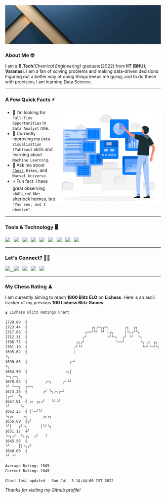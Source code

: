   <img src= "https://github.com/Laxman-Lakhan/Laxman-Lakhan/blob/master/Assets/Header.gif">

### About Me 🤓

I am a **B.Tech**_(Chemical Engineering)_ graduate(2022) from **IIT (BHU), Varanasi**. I am a fan of solving problems and making data-driven decisions. Figuring out a better way of doing things keeps me going; and to do these with precision, I am learning Data Science.

---

### A Few Quick Facts ⚡️
<img align="right" alt="Coding" width="340" src="https://github.com/Laxman-Lakhan/Laxman-Lakhan/blob/master/Assets/Data_Vector.jpg">   

- 🤝 I’m looking for `Full-Time Opportunities` in `Data Analyst` role.
- 📖 Currently improving my `Data Visualisation (Tableau)` skills and learning about `Machine Learning`.
- 💬 Ask me about [`Chess`](https://lichess.org/@/YourKingIsInDanger), `Bikes`, and `Marvel Universe`.
- ⚡️ Fun fact: I have great observing skills, not like sherlock holmes, but `"You see, and I observe"`.

---
### Tools & Technology 🖥

<img src="https://img.shields.io/badge/Python-white?logo=Python&logoColor=ColorName&style=ShieldStyle" /> &nbsp;
<img src="https://img.shields.io/badge/MySQL-white?logo=MySQL&logoColor=ColorName&style=ShieldStyle" /> &nbsp;
<img src="https://img.shields.io/badge/Tableau-white?logo=Tableau&logoColor=ColorName&style=ShieldStyle" /> &nbsp;
<img src="https://img.shields.io/badge/Advance Excel-white?logo=Microsoft+Excel&logoColor=196F3D&style=ShieldStyle" /> &nbsp;
<img src="https://img.shields.io/badge/Google Analytics-white?logo=Google+Analytics&logoColor=ColorName&style=ShieldStyle" /> &nbsp;
<img src="https://img.shields.io/badge/Jupyter-white?logo=Jupyter&logoColor=ColorName&style=ShieldStyle" /> &nbsp;
<img src="https://img.shields.io/badge/pandas-white?logo=Pandas&logoColor=000080&style=ShieldStyle" /> &nbsp;
<img src="https://img.shields.io/badge/numpy-white?logo=Numpy&logoColor=85C1E9&style=ShieldStyle" /> &nbsp;
<img src="https://img.shields.io/badge/scikit learn-white?logo=Scikit+Learn&logoColor=ColorName&style=ShieldStyle" /> &nbsp;



---

### Let's Connect? 🫳🏻

<a href="mailto:laxmansingh.lakhan@gmail.com"> <img src="https://img.icons8.com/fluent/48/000000/gmail.png" width="3.5%"/> &nbsp;
[<img src="https://img.icons8.com/color/48/000000/linkedin.png" width="3.5%"/>](https://www.linkedin.com/in/laxman-lakhan/)  &nbsp;
[<img src="https://img.icons8.com/fluent/48/000000/facebook-new.png" width="3.5%"/>](https://www.facebook.com/s.laxmanlakhan/)  &nbsp;
[<img src="https://img.icons8.com/fluent/48/000000/instagram-new.png" width="3.5%"/>](https://www.instagram.com/laxman.lakhan/)  &nbsp;
[<img src="https://img.icons8.com/color/48/000000/twitter.png" width="3.5%"/>](https://twitter.com/laxman__lakhan)  &nbsp;

 ---
  
### My Chess Rating ♟
  
I am currently aiming to reach **1800 Blitz ELO** on **Lichess**. Here is an ascii tracker of my previous **100 Lichess Blitz Games**.

  ```
  ♟︎ 𝙻𝚒𝚌𝚑𝚎𝚜𝚜 𝙱𝚕𝚒𝚝𝚣 𝚁𝚊𝚝𝚒𝚗𝚐𝚜 𝙲𝚑𝚊𝚛𝚝
  
 1729.00  ┤
 1723.44  ┤                             ╭╮╭─╮╭─╮       ╭╮  ╭╮
 1717.88  ┤                          ╭──╯╰╯ ╰╯ │╭╮     │╰╮╭╯╰╮
 1712.31  ┤                         ╭╯         ╰╯╰─╮  ╭╯ ╰╯  ╰╮
 1706.75  ┤                      ╭╮╭╯              ╰──╯       ╰╮ ╭╮ ╭╮
 1701.19  ┤                     ╭╯╰╯                           ╰─╯╰─╯╰╮
 1695.62  ┤                     │                                     ╰╮
 1690.06  ┤                   ╭─╯                                      ╰╮
 1684.50  ┤                 ╭╮│                                         ╰─╮╭─╮
 1678.94  ┤        ╭─╮     ╭╯╰╯                                           ╰╯ ╰──╮  ╭──╮
 1673.38  ┤       ╭╯ ╰╮╭╮╭─╯                                                    │╭─╯  ╰╮
 1667.81  ┤ ╭╮ ╭╮╭╯   ╰╯╰╯                                                      ╰╯     ╰╮
 1662.25  ┤ │╰─╯╰╯                                                                      ╰╮╭╮    ╭╮       ╭╮╭╮
 1656.69  ┤╭╯                                                                            ╰╯│   ╭╯╰╮      │╰╯╰╮
 1651.12  ┼╯                                                                               ╰─╮╭╯  ╰╮╭╮  ╭╯   ╰
 1645.56  ┤                                                                                  ╰╯    ││╰╮╭╯
 1640.00  ┤                                                                                        ╰╯ ╰╯ 

Average Rating: 1685
Current Rating: 1649

Chart last updated - Sun Jul  3 14:44:00 IST 2022  
  ```
  
  
*Thanks for visiting my Github profile!*

